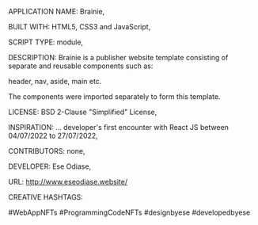 APPLICATION NAME: Brainie,

BUILT WITH: HTML5, CSS3 and JavaScript,

SCRIPT TYPE: module,

DESCRIPTION: Brainie is a publisher website template consisting of separate and reusable components such as:

header,
nav,
aside, 
main etc.

The components were imported separately to form this template. 

LICENSE: BSD 2-Clause "Simplified" License,

INSPIRATION: ... developer's first encounter with React JS between 04/07/2022 to 27/07/2022,

CONTRIBUTORS: none,

DEVELOPER: Ese Odiase,

URL: http://www.eseodiase.website/

CREATIVE HASHTAGS:

#WebAppNFTs
#ProgrammingCodeNFTs
#designbyese 
#developedbyese

